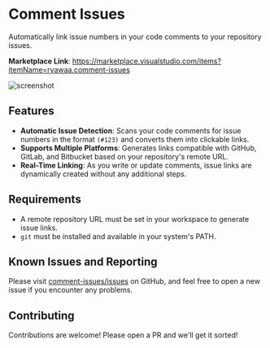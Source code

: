 # Comment Issues

Automatically link issue numbers in your code comments to your repository issues.

**Marketplace Link**: https://marketplace.visualstudio.com/items?itemName=ryawaa.comment-issues

![screenshot](https://github.com/user-attachments/assets/088f7f0e-19e7-4cd5-af52-1089dd0e20fd)

## Features

- **Automatic Issue Detection**: Scans your code comments for issue numbers in the format `(#123)` and converts them into clickable links.
- **Supports Multiple Platforms**: Generates links compatible with GitHub, GitLab, and Bitbucket based on your repository's remote URL.
- **Real-Time Linking**: As you write or update comments, issue links are dynamically created without any additional steps.

## Requirements

- A remote repository URL must be set in your workspace to generate issue links.
- `git` must be installed and available in your system's PATH.

## Known Issues and Reporting

Please visit [comment-issues/issues](https://github.com/ryawaa/comment-issues/issues) on GitHub, and feel free to open a new issue if you encounter any problems.

## Contributing

Contributions are welcome! Please open a PR and we'll get it sorted!
